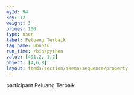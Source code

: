 ```yaml
---
myId: 94
key: 12
weight: 3
primes: 100
type: user
label: Peluang Terbaik
tag_name: ubuntu
run_time: /bin/python
value: [491,2,-1,2]
object: [4,6,8]
layout: feeds/section/skema/sequence/property
---
```

participant Peluang Terbaik
